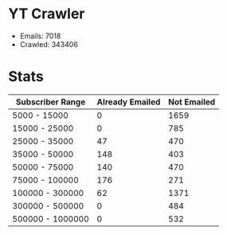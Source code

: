 # YT Crawler
- Emails: 7018
- Crawled: 343406

# Stats
| Subscriber Range  | Already Emailed | Not Emailed |
|-------|-------|-------|
| 5000 - 15000 | 0 | 1659 |
| 15000 - 25000 | 0 | 785 |
| 25000 - 35000 | 47 | 470 |
| 35000 - 50000 | 148 | 403 |
| 50000 - 75000 | 140 | 470 |
| 75000 - 100000 | 176 | 271 |
| 100000 - 300000 | 62 | 1371 |
| 300000 - 500000 | 0 | 484 |
| 500000 - 1000000 | 0 | 532 |
